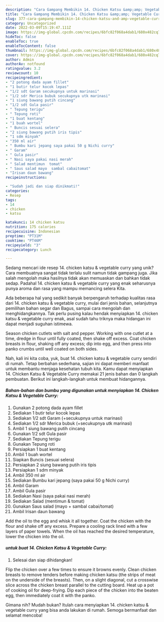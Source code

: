 ```yaml
---
description: "Cara Gampang Membikin 14. Chicken Katsu &amp;amp; Vegetable Curry yang Lezat Sekali"
title: "Cara Gampang Membikin 14. Chicken Katsu &amp;amp; Vegetable Curry yang Lezat Sekali"
slug: 377-cara-gampang-membikin-14-chicken-katsu-and-amp-vegetable-curry-yang-lezat-sekali
category: Uncategorized
date: 2022-03-09T15:19:47.111Z
image: https://img-global.cpcdn.com/recipes/6bfc82f068a4dab1/680x482cq70/14-chicken-katsu-vegetable-curry-foto-resep-utama.jpg
hideToc: false
enableToc: true
enableTocContent: false
thumbnail: https://img-global.cpcdn.com/recipes/6bfc82f068a4dab1/680x482cq70/14-chicken-katsu-vegetable-curry-foto-resep-utama.jpg
cover: https://img-global.cpcdn.com/recipes/6bfc82f068a4dab1/680x482cq70/14-chicken-katsu-vegetable-curry-foto-resep-utama.jpg
author: Admin
authorAv: notfound
ratingvalue: 3.2
reviewcount: 10
recipeingredient:
- "2 potong dada ayam fillet"
- "1 butir telur kocok lepas"
- "1/2 sdt Garam secukupnya untuk marinasi"
- "1/2 sdr Merica bubuk secukupnya utk marinasi"
- "1 siung bawang putih cincang"
- "1/2 sdt Gula pasir"
- " Tepung terigu"
- " Tepung roti"
- "1 buat kentang"
- "1 buah wortel"
- " Buncis sesuai selera"
- "2 siung bawang putih iris tipis"
- "1 sdm minyak"
- "350 ml air"
- " Bumbu kari jepang saya pakai 50 g Nichi curry"
- " Garam"
- " Gula pasir"
- " Nasi saya pakai nasi merah"
- " Salad mentimun  tomat"
- " Saus salad mayo  sambal cabaitomat"
- "Irisan daun bawang"
recipeinstructions:

- "Sudah jadi dan siap dinikmati!"
categories:
- Resep
tags:
- 14
- chicken
- katsu

katakunci: 14 chicken katsu 
nutrition: 175 calories
recipecuisine: Indonesian
preptime: "PT31M"
cooktime: "PT46M"
recipeyield: "3"
recipecategory: Lunch

---
```





Sedang mencari ide resep 14. chicken katsu &amp; vegetable curry yang unik? Cara membuatnya sangat tidak terlalu sulit namun tidak gampang juga. Jika salah mengolah maka hasilnya tidak akan memuaskan dan bahkan tidak sedap. Padahal 14. chicken katsu &amp; vegetable curry yang enak seharusnya punya aroma dan rasa yang mampu memancing selera Kita.





Ada beberapa hal yang sedikit banyak berpengaruh terhadap kualitas rasa dari 14. chicken katsu &amp; vegetable curry, mulai dari jenis bahan, selanjutnya pemilihan bahan segar dan Bagus, sampai cara mengolah dan menghidangkannya. Tak perlu pusing kalau hendak menyiapkan 14. chicken katsu &amp; vegetable curry enak,      asal sudah tahu triknya maka hidangan ini dapat menjadi suguhan istimewa.














Season chicken cutlets with salt and pepper. Working with one cutlet at a time, dredge in flour until fully coated, then shake off excess. Coat chicken breasts in flour, shaking off any excess; dip into egg, and then press into panko crumbs until well coated on both sides.






Nah, kali ini kita coba, yuk, buat 14. chicken katsu &amp; vegetable curry sendiri di rumah. Tetap berbahan sederhana, sajian ini dapat memberi manfaat untuk membantu menjaga kesehatan tubuh kita. Kamu dapat menyiapkan 14. Chicken Katsu &amp; Vegetable Curry memakai 21 jenis bahan dan 0 langkah pembuatan. Berikut ini langkah-langkah untuk membuat hidangannya.

<!--inarticleads1-->

##### Bahan-bahan dan bumbu yang digunakan untuk menyiapkan 14. Chicken Katsu &amp; Vegetable Curry:

1. Gunakan 2 potong dada ayam fillet
1. Sediakan 1 butir telur kocok lepas
1. Sediakan 1/2 sdt Garam (+secukupnya untuk marinasi)
1. Sediakan 1/2 sdr Merica bubuk (+secukupnya utk marinasi)
1. Ambil 1 siung bawang putih cincang
1. Gunakan 1/2 sdt Gula pasir
1. Sediakan  Tepung terigu
1. Gunakan  Tepung roti
1. Persiapkan 1 buat kentang
1. Ambil 1 buah wortel
1. Siapkan  Buncis (sesuai selera)
1. Persiapkan 2 siung bawang putih iris tipis
1. Persiapkan 1 sdm minyak
1. Ambil 350 ml air
1. Sediakan  Bumbu kari jepang (saya pakai 50 g Nichi curry)
1. Ambil  Garam
1. Ambil  Gula pasir
1. Sediakan  Nasi (saya pakai nasi merah)
1. Sediakan  Salad (mentimun &amp; tomat)
1. Gunakan  Saus salad (mayo + sambal cabai/tomat)
1. Ambil Irisan daun bawang


Add the oil to the egg and whisk it all together. Coat the chicken with the flour and shake off any excess. Prepare a cooling rack lined with a few layers of paper towels. When the oil has reached the desired temperature, lower the chicken into the oil. 

<!--inarticleads2-->

#####  untuk buat 14. Chicken Katsu &amp; Vegetable Curry:


1. Selesai dan siap dihidangkan!

Flip the chicken over a few times to ensure it browns evenly. Clean chicken breasts to remove tenders before making chicken katsu (the strips of meat on the underside of the breasts). Then, on a slight diagonal, cut a crosswise slice across the chicken breast parallel to the cutting board. Heat up a pot of cooking oil for deep-frying. Dip each piece of the chicken into the beaten egg, then immediately coat it with the panko. 

Gimana nih? Mudah bukan? Itulah cara menyiapkan 14. chicken katsu &amp; vegetable curry yang bisa anda lakukan di rumah. Semoga bermanfaat dan selamat mencoba!
